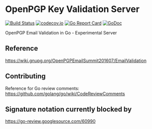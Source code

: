 # OpenPGP Key Validation Server
[![Build Status](https://travis-ci.org/TNG/openpgp-validation-server.svg?branch=master)](https://travis-ci.org/TNG/openpgp-validation-server) [![codecov.io](https://codecov.io/github/TNG/openpgp-validation-server/coverage.svg?branch=master)](https://codecov.io/github/TNG/openpgp-validation-server?branch=master) [![Go Report Card](https://goreportcard.com/badge/github.com/TNG/openpgp-validation-server)](https://goreportcard.com/report/github.com/TNG/openpgp-validation-server) [![GoDoc](https://godoc.org/github.com/TNG/openpgp-validation-server?status.svg)](https://godoc.org/github.com/TNG/openpgp-validation-server)

OpenPGP Email Validation in Go - Experimental Server

## Reference
https://wiki.gnupg.org/OpenPGPEmailSummit201607/EmailValidation

## Contributing
Reference for Go review comments:
https://github.com/golang/go/wiki/CodeReviewComments

## Signature notation currently blocked by
https://go-review.googlesource.com/60990

